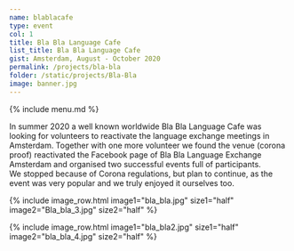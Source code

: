 ```yaml
---
name: blablacafe
type: event
col: 1
title: Bla Bla Language Cafe
list_title: Bla Bla Language Cafe
gist: Amsterdam, August - October 2020
permalink: /projects/bla-bla
folder: /static/projects/Bla-Bla
image: banner.jpg
---
```


{% include menu.md %}

In summer 2020 a well known worldwide Bla Bla Language Cafe was looking for volunteers to reactivate the language exchange meetings in Amsterdam. Together with one more volunteer we found the venue (corona proof) reactivated the Facebook page of Bla Bla Language Exchange Amsterdam and organised two successful events full of participants.<br/>
We stopped because of Corona regulations, but plan to continue, as the event was very popular and we truly enjoyed it ourselves too.

{% include image_row.html 
    image1="bla_bla.jpg" size1="half"
    image2="Bla_bla_3.jpg" size2="half"
%}

{% include image_row.html 
    image1="bla_bla2.jpg" size1="half"
    image2="bla_bla_4.jpg" size2="half"
%}
